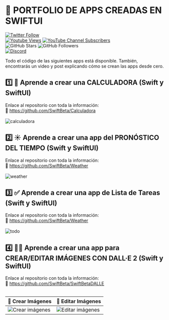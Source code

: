 # 📱 PORTFOLIO DE APPS CREADAS EN SWIFTUI
[![Twitter Follow](https://img.shields.io/twitter/follow/swiftbeta_?style=social)](https://twitter.com/swiftbeta_)
<br/>
[![Youtube Views](https://img.shields.io/youtube/channel/views/UC2MAP8k0bzwq_OAA_zQw27A?style=social)](https://twitter.com/swiftbeta)
[![YouTube Channel Subscribers](https://img.shields.io/youtube/channel/subscribers/UC2MAP8k0bzwq_OAA_zQw27A?style=social)](https://youtube.com/swiftbeta?sub_confirmation=1)
<br/>
![GitHub Stars](https://img.shields.io/github/stars/swiftbeta?style=social)
![GitHub Followers](https://img.shields.io/github/followers/swiftbeta?style=social)
<br/>
[![Discord](https://img.shields.io/discord/922567653778944031?style=social&label=Discord&logo=discord)](https://www.swiftbeta.com/discord)

Todo el código de las siguientes apps está disponible. También, encontrarás un video y post explicando cómo se crean las apps desde cero.

## 1️⃣ 🧮 Aprende a crear una CALCULADORA (Swift y SwiftUI)
Enlace al repositorio con toda la información:<br/>
🔗 https://github.com/SwiftBeta/Calculadora
<br/>
<br/>
![calculadora](https://user-images.githubusercontent.com/74316958/232086879-b82df9ef-8ece-4b91-9164-48ddfc1f1cdd.gif)

## 2️⃣ ☀️ Aprende a crear una app del PRONÓSTICO DEL TIEMPO (Swift y SwiftUI)
Enlace al repositorio con toda la información:<br/>
🔗 https://github.com/SwiftBeta/Weather
<br/>
<br/>
![weather](https://user-images.githubusercontent.com/74316958/232088666-53c2c18c-301e-4f69-bd71-e9b8f1c29079.png)

## 3️⃣ ✅ Aprende a crear una app de Lista de Tareas (Swift y SwiftUI)
Enlace al repositorio con toda la información:<br/>
🔗 https://github.com/SwiftBeta/Weather
<br/>
<br/>
![todo](https://user-images.githubusercontent.com/74316958/232092968-f37411b4-f206-43d9-80a0-83489dd3aaa7.gif)

## 4️⃣ 🤖🎨 Aprende a crear una app para CREAR/EDITAR IMÁGENES CON DALL·E 2 (Swift y SwiftUI)
Enlace al repositorio con toda la información:<br/>
🔗 https://github.com/SwiftBeta/SwiftBetaDALLE
<br/>
<br/>

| 🤖 Crear Imágenes | 🎨 Editar Imágenes |
|-----------|-----------|
| ![Crear imágenes](https://user-images.githubusercontent.com/74316958/232101951-ac78c4c5-96ee-46c3-ab5f-b6c398577444.gif)    | ![Editar imágenes](https://user-images.githubusercontent.com/74316958/232102031-63964557-8b2a-463c-8585-4347fd1e962e.gif)    |
